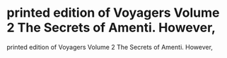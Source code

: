 # printed edition of Voyagers Volume 2 The Secrets of Amenti. However,

printed edition of Voyagers Volume 2 The Secrets of Amenti. However,
